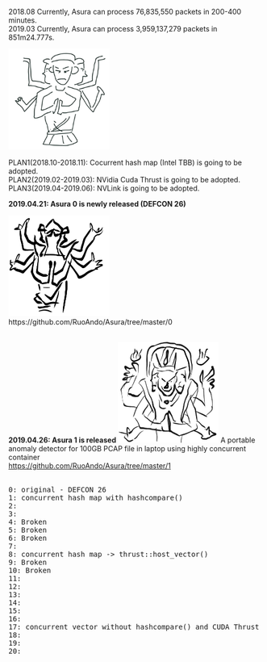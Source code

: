 2018.08 Currently, Asura can process 76,835,550 packets in 200-400 minutes.<br>
2019.03 Currently, Asura can process 3,959,137,279 packets in 851m24.777s.

<img src="asura.png" width=200 height=200>

PLAN1(2018.10-2018.11): Cocurrent hash map (Intel TBB) is going to be adopted.
<br>
PLAN2(2019.02-2019.03): NVidia Cuda Thrust is going to be adopted.
<br>
PLAN3(2019.04-2019.06): NVLink is going to be adopted.

<b>2019.04.21: Asura 0 is newly released (DEFCON 26)</b>

<img src="asura0.jpeg" width=200 height=200>
https://github.com/RuoAndo/Asura/tree/master/0
<br><br>

<b>2019.04.26: Asura 1 is released </b>
<img src="asura1.jpeg" width=200 height=200>
A portable anomaly detector for 100GB PCAP file in laptop using highly concurrent container<br>
https://github.com/RuoAndo/Asura/tree/master/1
<br><br>

<pre>
0: original - DEFCON 26
1: concurrent hash map with hashcompare()
2: 
3: 
4: Broken
5: Broken
6: Broken
7: 
8: concurrent hash map -> thrust::host_vector()
9: Broken
10: Broken
11: 
12: 
13: 
14: 
15: 
16: 
17: concurrent vector without hashcompare() and CUDA Thrust
18:
19:
20: 
</pre>
